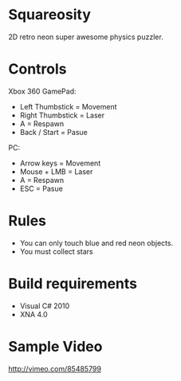 Squareosity
===========

2D retro neon super awesome physics puzzler. 

Controls
========

Xbox 360 GamePad:
- Left Thumbstick = Movement
- Right Thumbstick = Laser
- A = Respawn 
- Back / Start = Pasue


PC:
- Arrow keys = Movement 
- Mouse + LMB = Laser 
- A = Respawn
- ESC = Pasue

Rules
=====

- You can only touch blue and red neon objects.
- You must collect stars

Build requirements
==================
- Visual C# 2010
- XNA 4.0

Sample Video
============
http://vimeo.com/85485799
